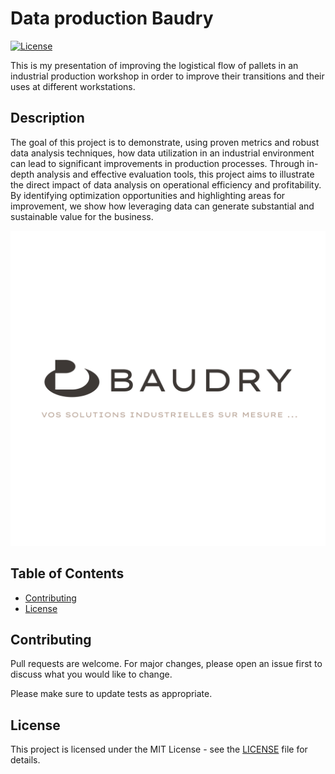 # Data production Baudry

[![License](https://img.shields.io/badge/license-MIT-blue.svg)](LICENSE)

This is my presentation of improving the logistical flow of pallets in an industrial production workshop in order to improve their transitions and their uses at different workstations.   

## Description  

The goal of this project is to demonstrate, using proven metrics and robust data analysis techniques, how data utilization in an industrial environment can lead to significant improvements in production processes. Through in-depth analysis and effective evaluation tools, this project aims to illustrate the direct impact of data analysis on operational efficiency and profitability. By identifying optimization opportunities and highlighting areas for improvement, we show how leveraging data can generate substantial and sustainable value for the business.  

![image](./documentation/image1.png)

## Table of Contents

- [Contributing](#Contributing)
- [License](#License)  

## Contributing

Pull requests are welcome. For major changes, please open an issue first
to discuss what you would like to change.

Please make sure to update tests as appropriate.

## License  

This project is licensed under the MIT License - see the [LICENSE](./LICENSE) file for details.